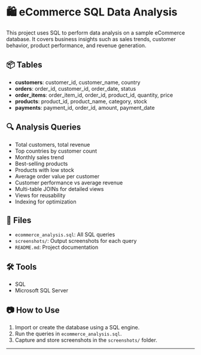 
# 🛍️ eCommerce SQL Data Analysis

This project uses SQL to perform data analysis on a sample eCommerce database. It covers business insights such as sales trends, customer behavior, product performance, and revenue generation.

## 📦 Tables

- **customers**: customer_id, customer_name, country
- **orders**: order_id, customer_id, order_date, status
- **order_items**: order_item_id, order_id, product_id, quantity, price
- **products**: product_id, product_name, category, stock
- **payments**: payment_id, order_id, amount, payment_date

## 🔍 Analysis Queries

- Total customers, total revenue
- Top countries by customer count
- Monthly sales trend
- Best-selling products
- Products with low stock
- Average order value per customer
- Customer performance vs average revenue
- Multi-table JOINs for detailed views
- Views for reusability
- Indexing for optimization

## 📁 Files

- `ecommerce_analysis.sql`: All SQL queries
- `screenshots/`: Output screenshots for each query
- `README.md`: Project documentation

## 🛠️ Tools

- SQL
-   Microsoft SQL Server

## 📷 How to Use

1. Import or create the database using a SQL engine.
2. Run the queries in `ecommerce_analysis.sql`.
3. Capture and store screenshots in the `screenshots/` folder.

---
